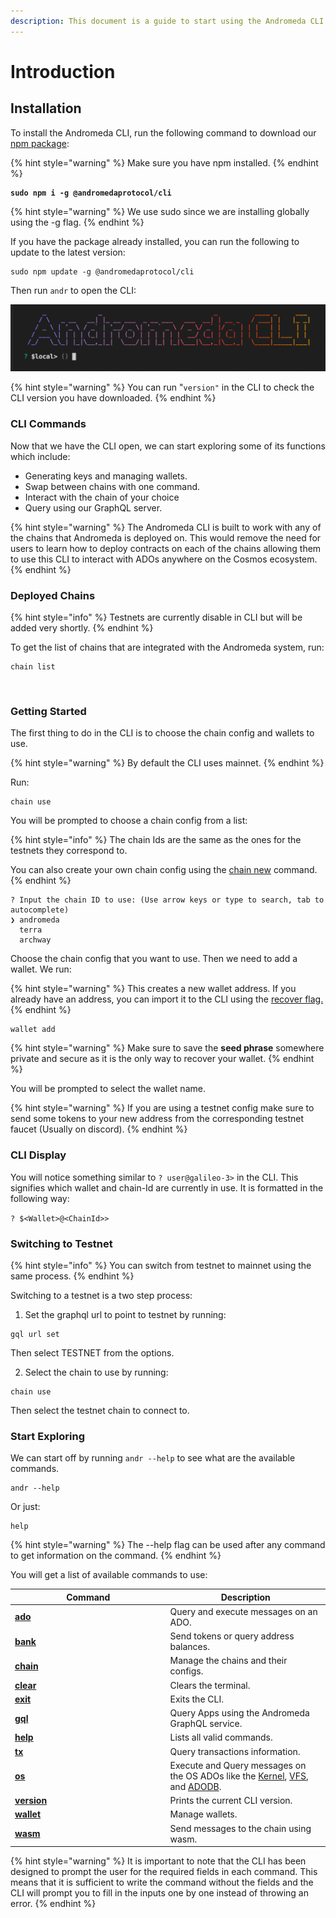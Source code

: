 ```yaml
---
description: This document is a guide to start using the Andromeda CLI.
---
```


# Introduction

## Installation

To install the Andromeda CLI, run the following command to download our [npm package](https://www.npmjs.com/package/@andromedaprotocol/cli):

{% hint style="warning" %}
Make sure you have npm installed.
{% endhint %}

<pre><code><strong>sudo npm i -g @andromedaprotocol/cli
</strong></code></pre>

{% hint style="warning" %}
We use sudo since we are installing globally using the -g flag.
{% endhint %}

If you have the package already installed, you can run the following to update to the latest version:

```
sudo npm update -g @andromedaprotocol/cli
```

Then run `andr`  to open the CLI:

![Andromeda CLI ](../.gitbook/assets/ANDROMEDA-CLI.png)

{% hint style="warning" %}
You can run "`version"` in the CLI to check the CLI version you have downloaded.
{% endhint %}

### CLI Commands

Now that we have the CLI open, we can start exploring some of its functions which include:

* Generating keys and managing wallets.
* Swap between chains with one command.
* Interact with the chain of your choice
* Query using our GraphQL server.

{% hint style="warning" %}
The Andromeda CLI is built to work with any of the chains that Andromeda is deployed on. This would remove the need for users to learn how to deploy contracts on each of the chains allowing them to use this CLI to interact with ADOs anywhere on the Cosmos ecosystem.&#x20;
{% endhint %}

### Deployed Chains

{% hint style="info" %}
Testnets are currently disable in CLI but will be added very shortly.
{% endhint %}

To get the list of chains that are integrated with the Andromeda system, run:

```
chain list
```

<figure><img src="../.gitbook/assets/Screenshot 2024-07-23 at 5.56.07 PM.png" alt="" width="563"><figcaption></figcaption></figure>

### Getting Started

The first thing to do in the CLI is to choose the chain config and wallets to use.&#x20;

{% hint style="warning" %}
By default the CLI uses mainnet.
{% endhint %}

Run:&#x20;

```
chain use 
```

You will be prompted to choose a chain config from a list:

{% hint style="info" %}
The chain Ids are the same as the ones for the testnets they correspond to.

You can also create your own chain config using the [chain new](chain.md#new) command.
{% endhint %}

```
? Input the chain ID to use: (Use arrow keys or type to search, tab to autocomplete)
❯ andromeda 
  terra 
  archway  
```

Choose the chain config that you want to use. Then we need to add a wallet. We run:

{% hint style="warning" %}
This creates a new wallet address. If you already have an address, you can import it to the CLI using the [recover flag. ](wallet.md#flags)
{% endhint %}

```
wallet add 
```

{% hint style="warning" %}
Make sure to save the **seed phrase** somewhere private and secure as it is the only way to recover your wallet.
{% endhint %}

You will be prompted to select the wallet name.&#x20;

{% hint style="warning" %}
If you are using a testnet config make sure to send some tokens to your new address from the corresponding testnet faucet (Usually on discord).
{% endhint %}

### CLI Display

You will notice something similar to `? user@galileo-3>` in the CLI. This signifies which wallet and chain-Id are currently in use. It is formatted in the following way:

`? $<Wallet>@<ChainId>>`

### Switching to Testnet

{% hint style="info" %}
You can switch from testnet to mainnet using the same process.
{% endhint %}

Switching to a testnet is a two step process:

1. Set the graphql url to point to testnet by running:

```
gql url set
```

Then select TESTNET from the options.

2. Select the chain to use by running:

```
chain use
```

Then select the testnet chain to connect to.

### Start Exploring

We can start off by running `andr --help` to see what are the available commands.&#x20;

```
andr --help 
```

Or just:

```
help
```

{% hint style="warning" %}
The --help flag  can be used after any command to get information on the command.
{% endhint %}

You will get a list of available commands to use:

<table><thead><tr><th width="234.5">Command</th><th>Description</th></tr></thead><tbody><tr><td><a href="ado.md"><strong>ado</strong></a></td><td>Query and execute messages on an ADO.</td></tr><tr><td><a href="bank.md"><strong>bank</strong></a></td><td>Send tokens or query address balances.</td></tr><tr><td><a href="chain.md"><strong>chain</strong></a></td><td>Manage the chains and their configs.</td></tr><tr><td><a href="clear-and-exit.md"><strong>clear</strong></a></td><td>Clears the terminal.</td></tr><tr><td><a href="clear-and-exit.md"><strong>exit</strong></a></td><td>Exits the CLI.</td></tr><tr><td><a href="gql.md"><strong>gql</strong></a></td><td>Query Apps using the Andromeda GraphQL service.</td></tr><tr><td><a href="help-and-shortcuts.md"><strong>help</strong></a></td><td>Lists all valid commands.</td></tr><tr><td><a href="tx.md"><strong>tx</strong></a></td><td>Query transactions information.</td></tr><tr><td><a href="os.md"><strong>os</strong></a></td><td>Execute and Query messages on the OS ADOs like the <a href="../platform-and-framework/andromeda-messaging-protocol/kernel.md">Kernel</a>, <a href="../platform-and-framework/andromeda-messaging-protocol/virtual-file-system.md">VFS</a>, and <a href="../platform-and-framework/andromeda-messaging-protocol/andromeda-factory.md">ADODB</a>.</td></tr><tr><td><a href="help-and-shortcuts.md#version"><strong>version</strong></a></td><td>Prints the current CLI version.</td></tr><tr><td><a href="wallet.md"><strong>wallet</strong></a></td><td>Manage wallets.</td></tr><tr><td><a href="wasm.md"><strong>wasm</strong></a></td><td>Send messages to the chain using wasm.</td></tr></tbody></table>

{% hint style="warning" %}
It is important to note that the CLI has been designed to prompt the user for the required fields in each command. This means that it is sufficient to write the command without the fields and the CLI will prompt you to fill in the inputs one by one instead of throwing an error.&#x20;
{% endhint %}
